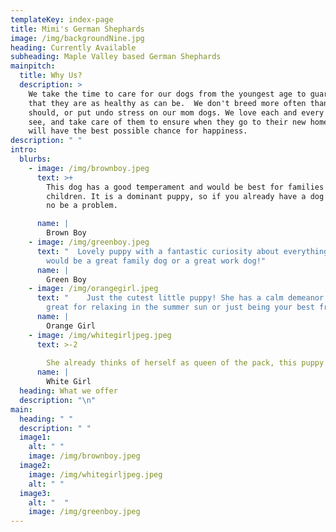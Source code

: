 ```yaml
---
templateKey: index-page
title: Mimi's German Shephards
image: /img/backgroundNine.jpg
heading: Currently Available
subheading: Maple Valley based German Shephards
mainpitch:
  title: Why Us?
  description: >
    We take the time to care for our dogs from the youngest age to guaruntee
    that they are as healthy as can be.  We don't breed more often than we
    should, or put undo stress on our mom dogs. We love each and every pup we
    see, and take care of them to ensure when they go to their new homes they
    will have the best possible chance for happiness.
description: " "
intro:
  blurbs:
    - image: /img/brownboy.jpeg
      text: >+
        This dog has a good temperament and would be best for families with
        children. It is a dominant puppy, so if you already have a dog it will
        no be a problem. 

      name: |
        Brown Boy
    - image: /img/greenboy.jpeg
      text: "  Lovely puppy with a fantastic curiosity about everything! This boy
        would be a great family dog or a great work dog!"
      name: |
        Green Boy
    - image: /img/orangegirl.jpeg
      text: "    Just the cutest little puppy! She has a calm demeanor and would be
        great for relaxing in the summer sun or just being your best friend."
      name: |
        Orange Girl
    - image: /img/whitegirljpeg.jpeg
      text: >-2
            
        She already thinks of herself as queen of the pack, this puppy will be great for weekend hikes and helping you finish off your dinner!
      name: |
        White Girl
  heading: What we offer
  description: "\n"
main:
  heading: " "
  description: " "
  image1:
    alt: " "
    image: /img/brownboy.jpeg
  image2:
    image: /img/whitegirljpeg.jpeg
    alt: " "
  image3:
    alt: "  "
    image: /img/greenboy.jpeg
---
```

